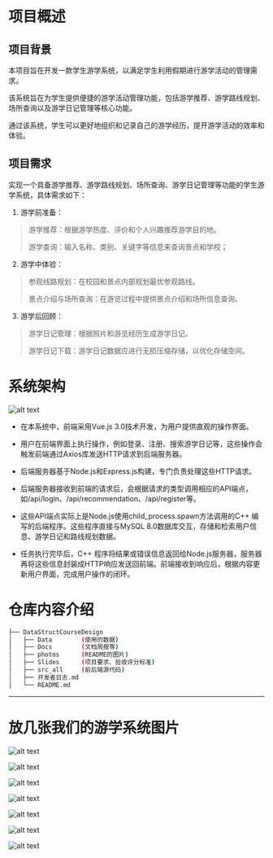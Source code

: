 # 项目概述

## 项目背景
本项目旨在开发一款学生游学系统，以满足学生利用假期进行游学活动的管理需求。

该系统旨在为学生提供便捷的游学活动管理功能，包括游学推荐、游学路线规划、场所查询以及游学日记管理等核心功能。

通过该系统，学生可以更好地组织和记录自己的游学经历，提开游学活动的效率和体验。

## 项目需求
实现一个具备游学推荐、游学路线规划、场所查询、游学日记管理等功能的学生游学系统，具体需求如下：

1)	游学前准备：
>
> 游学推荐：根据游学热度、评价和个人兴趣推荐游学目的地。
>
>游学查询：输入名称、类别、关键字等信息来查询景点和学校；

2)	游学中体验：
>
>参观线路规划：在校园和景点内部规划最优参观路线。
>
>景点介绍与场所查询：在游览过程中提供景点介绍和场所信息查询。

3)	游学后回顾：
>
>游学日记管理：根据照片和游览经历生成游学日记。
>
>游学日记下载：游学日记数据应进行无损压缩存储，以优化存储空间。

# 系统架构

![alt text](photos/image.png)
 
+ 在本系统中，前端采用Vue.js 3.0技术开发，为用户提供直观的操作界面。

+ 用户在前端界面上执行操作，例如登录、注册、搜索游学日记等，这些操作会触发前端通过Axios库发送HTTP请求到后端服务器。

+ 后端服务器基于Node.js和Express.js构建，专门负责处理这些HTTP请求。

+ 后端服务器接收到前端的请求后，会根据请求的类型调用相应的API端点，如/api/login、/api/recommendation、/api/register等。

+ 这些API端点实际上是Node.js使用child_process.spawn方法调用的C++ 编写的后端程序。这些程序直接与MySQL 8.0数据库交互，存储和检索用户信息、游学日记和路线规划数据。

+ 任务执行完毕后，C++ 程序将结果或错误信息返回给Node.js服务器，服务器再将这些信息封装成HTTP响应发送回前端。前端接收到响应后，根据内容更新用户界面，完成用户操作的闭环。

# 仓库内容介绍

``` bash
├── DataStructCourseDesign
│   ├── Data        (使用的数据)
│   ├── Docs        (文档周报等)
│   ├── photos      (README的图片)
│   ├── Slides      (项目要求、验收评分标准)
│   ├── src_all     (前后端源代码)
│   ├── 开发者日志.md
│   └── README.md
```

---

# 放几张我们的游学系统图片
![alt text](photos/image-1.png)

![alt text](photos/image-2.png)

![alt text](photos/image-3.png)

![alt text](photos/image-4.png)

![alt text](photos/image-5.png)

![alt text](photos/image-6.png)

![alt text](photos/image-7.png)